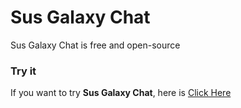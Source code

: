 # Sus Galaxy Chat
Sus Galaxy Chat is free and open-source
### Try it
If you want to try **Sus Galaxy Chat**, here is [Click Here](https://chat.susgalaxy.online/)
